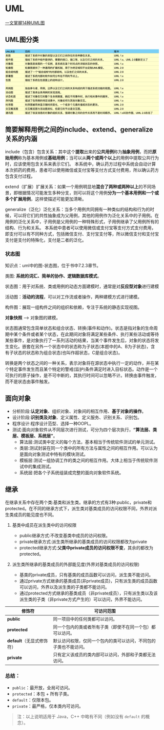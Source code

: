 # UML
[一文掌握14种UML图](https://cloud.tencent.com/developer/article/1684161)

## UML图分类

<img src="https://raw.githubusercontent.com/Light-Towers/picture/master/noctilucent-lamp/pz11lyuob7.png" alt="img" style="zoom:150%;" />



## 简要解释用例之间的include、extend、generalize关系的内涵
include（包含）包含关系：其中这个**提取**出来的**公共用例**称为**抽象用例**，而把**原始用例**称为基本用例或**基础用例**；当可以从**两个或两个以上**的用例中提取公共行为时，应该使用包含关系来表示它们。
本系统中，确认药方过程中系统会自动计算本次抓药的费用，患者可以使用微信或支付宝等支付方式支付费用，所以确认药方包含支付过程。

extend（扩展）扩展关系：如果一个用例明显地**混合了两种或两种以上**的不同场景，即根据情况可能发生多种分支，则可以将这个用例**分为一个基本用例和一个或多个扩展用例**，这样使描述可能更加清晰。

generalize（泛化）泛化关系：当多个用例共同拥有一种类似的结构和行为的时候，可以将它们的共性抽象成为父用例，其他的用例作为泛化关系中的子用例。在用例的泛化关系中，子用例是父用例的一种特殊形式，子用例继承了父用例所有的结构、行为和关系。
本系统中患者可以使用微信或支付宝等支付方式支付费用，即支付可以有不同种方式，包括微信支付、支付宝支付等，所以微信支付和支付宝支付是支付的特殊化，支付是二者的泛化。



### 状态图

知识点：uml中的图-状态图，位于书中7.2.3章节。

类图: **系统的词汇、简单的协作、逻辑数据库模式**。

状态图：用于对系统、类或用例的动态方面建模时，通常是对**反应型对象**进行建模

活动图：**活动的流程**，可以对工作流或者操作，两种建模方式进行建模。

构件图：展现一组构件之间的组织和依赖，专注于系统的静态实现视图。

**对象快照** –> 对象图的建模。

状态图通常包含简单状态和组合状态、转换(事件和动作)。状态是指对象的生命周期中某个条件或者某个状态，在此期间对象将满足某些条件、执行某些活动或等待某些事件，是对象执行了一系列活动的结果，当某个事件发生后，对象的状态将发生变化。嵌套在另外一个状态中的状态称为子状态(本题中的A、B为子状态)，含有子状态的状态称为组合状态(也叫作超状态，C是组合状态)。

转换是两个状态之间的一种关系，表示对象将在源状态中执行一定的动作，并在某个特定事件发生而且某个特定的警戒(监护)条件满足时进入目标状态。动作是一个可执行的原子操作，是不可中断的，其执行时间可以忽略不计。转换由事件触发，而不是状态由事件触发。





## 面向对象

* 分析阶段:**认定对象**、组织对象、对象间的相互作用、**基于对象的操作**。
* 设计阶段:**识别类及对象**、定义属性、定义服务、识别关系、识别包。
* 程序设计:程序设计范型、选择一种OOPL。
* 测试:面向对象软件从不同层次进行测试，可分为四个层次执行，**“算法层、类层、模板层、系统层”**。
  * 算法层:测试类中定义的每个方法，基本相当于传统软件测试的单元测试。
  * 类层:测试封装在同一个类中的所有方法与属性之间的相互作用。可以认为是面向对象测试中特有的模块测试。
  * 模板层:测试一组协调工作的类之间的相互作用。大体上相当于传统软件测试中的集成测试。
  * 系统层:把各个子系统组装成完整的面向对象软件系统。


## 继承

在继承关系中存在两个类:基类和派生类。继承的方式有3种:public，private和protected。在不同的继承方式下，派生类对基类成员的访问权限不同，外界对派生类成员的能见度也不同。

1. 基类中成员在派生类中的访问权限
   * public继承方式:不改变基类中成员的访问权限。
   * private继承方式:派生类所继承的基类成员的访问权限都改为private
   * protected继承方式:**父类中private成员的访问权限不变**，其余的都改为protected。

2. 派生类所继承的基类成员的外部能见度(外界对基类成员的访问权限)
   * 基类的private成员，只有基类的成员函数可以访问，派生类不能访问。
   * 通过private方式继承的基类成员(非private成员)，只有派生类的成员函数可以访问，外界以及派生类的子类都不能访问。
   * 通过protected方式继承的基类成员（非private成员），只有派生类以及该派生类的子类（非private方式产生的）可以访问，外界不能访问。


| 修饰符       | 可访问范围 |
|--------------|------------|
| **public**   | 同一项目中的任何类都可以访问。 |
| **protected**| 同一个包内的类或者所有子类（即使不在同一个包）都可以访问。 |
| **default**（无显式修饰符） | 默认访问权限，仅同一个包内的类可以访问，不同包的子类也不能访问。 |
| **private**  | 只有定义该成员的类内部可以访问，外部和子类都无法访问。 |

### 总结：
- `public`：最开放，全局可访问。
- `protected`：本包 + 所有子类。
- `default`：仅限本包。
- `private`：最严格，仅本类内可访问。

> 注：以上说明适用于 Java，C++ 中略有不同（例如没有 `default` 的概念）。